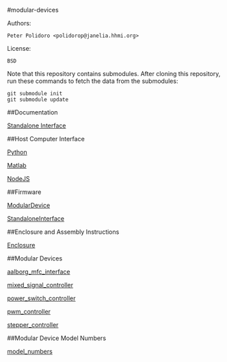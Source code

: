 #modular-devices

Authors:

    Peter Polidoro <polidorop@janelia.hhmi.org>

License:

    BSD

Note that this repository contains submodules. After cloning this
repository, run these commands to fetch the data from the submodules:

```shell
git submodule init
git submodule update
```

##Documentation

[Standalone Interface](./documentation/standalone/)

##Host Computer Interface

[Python](https://github.com/janelia-pypi/modular_device_python.git)

[Matlab](https://github.com/janelia-modular-devices/modular_device_matlab.git)

[NodeJS](https://github.com/janelia-modular-devices/modular_device_nodejs.git)

##Firmware

[ModularDevice](https://github.com/janelia-arduino/ModularDevice)

[StandaloneInterface](https://github.com/janelia-arduino/StandaloneInterface)

##Enclosure and Assembly Instructions

[Enclosure](https://github.com/janelia-modular-devices/modular_device_enclosure.git)

##Modular Devices

[aalborg_mfc_interface](https://github.com/janelia-modular-devices/aalborg_mfc_interface.git)

[mixed_signal_controller](https://github.com/janelia-modular-devices/mixed_signal_controller.git)

[power_switch_controller](https://github.com/janelia-modular-devices/power_switch_controller)

[pwm_controller](https//github.com:janelia-modular-devices/pwm_controller.git)

[stepper_controller](https//github.com:janelia-modular-devices/stepper_controller.git)

##Modular Device Model Numbers

[model_numbers](./model_numbers.csv)
